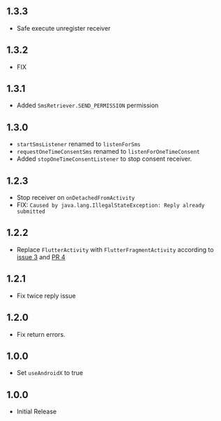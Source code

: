 ## 1.3.3
- Safe execute unregister receiver

## 1.3.2
- FIX

## 1.3.1
- Added `SmsRetriever.SEND_PERMISSION` permission

## 1.3.0
- `startSmsListener` renamed to `listenForSms`
- `requestOneTimeConsentSms` renamed to `listenForOneTimeConsent`
- Added `stopOneTimeConsentListener` to stop consent receiver.

## 1.2.3
- Stop receiver on `onDetachedFromActivity`
- FIX: `Caused by java.lang.IllegalStateException: Reply already submitted`

## 1.2.2
- Replace `FlutterActivity` with `FlutterFragmentActivity` according to [issue 3](https://github.com/arsamme/flutter-sms-retriever/issues/3) and [PR 4](https://github.com/arsamme/flutter-sms-retriever/pull/4)

## 1.2.1
- Fix twice reply issue

## 1.2.0
- Fix return errors.

## 1.0.0
- Set `useAndroidX` to true

## 1.0.0
- Initial Release
